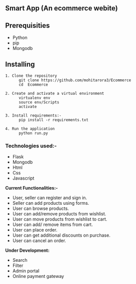    ## Smart App (An ecommerce webite)


## Prerequisities
- Python
- pip
- Mongodb

## Installing 
```
1. Clone the repository
      git clone https://github.com/mohitarora3/Ecommerce
      cd  Ecommerce

2. Create and activate a virtual environment
      virtualenv env 
      source env/Scripts
      activate
   
3. Install requirements:-
      pip install -r requirements.txt
    
4. Run the application
      python run.py
```

### Technologies used:-
 - Flask
 - Mongodb
 - Html
 - Css
 - Javascript

  
 **Current Functionalities:-**
- User, seller can register and sign in.
- Seller can add products using forms.
- User can browse products.
- User can add/remove products from wishlist.
- User can move products from wishlist to cart.
- User can add/ remove items from cart.
- User can place order.
- User can get additional discounts on purchase.
- User can cancel an order.

**Under Development:**
- Search
- Filter
- Admin portal
- Online payment gateway
